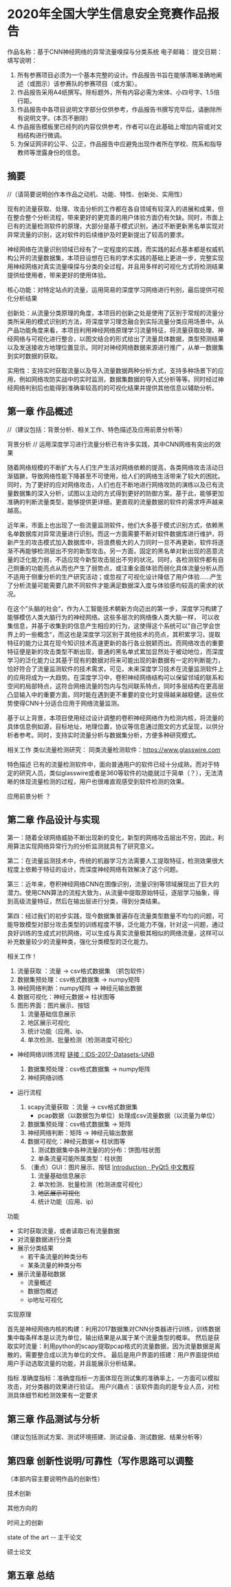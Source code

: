 # 2020年全国大学生信息安全竞赛作品报告

作品名称：基于CNN神经网络的异常流量嗅探与分类系统
电子邮箱：
提交日期：
填写说明：

1. 所有参赛项目必须为一个基本完整的设计。作品报告书旨在能够清晰准确地阐述（或图示）该参赛队的参赛项目（或方案）。
2. 作品报告采用A4纸撰写。除标题外，所有内容必需为宋体、小四号字、1.5倍行距。
3. 作品报告中各项目说明文字部分仅供参考，作品报告书撰写完毕后，请删除所有说明文字。(本页不删除)
4. 作品报告模板里已经列的内容仅供参考，作者可以在此基础上增加内容或对文档结构进行微调。
5. 为保证网评的公平、公正，作品报告中应避免出现作者所在学校、院系和指导教师等泄露身份的信息。

## 摘要

//（请简要说明创作本作品之动机、功能、特性、创新处、实用性）

现有的流量获取、处理、攻击分析的工作都在各自领域有较深入的进展和成果，但在整合整个分析流程，带来更好的更完善的用户体验方面仍有欠缺。同时，市面上已有的流量检测软件的原理，大部分是基于模式识别，通过不断更新黑名单实现对异常流量的识别，这对软件的后续维护及时更新提出了较高的要求。

神经网络在流量识别领域已经有了一定程度的实践，而实践的起点基本都是权威机构公开的流量数据集，本项目设想在已有的学术实践的基础上更进一步，完整实现用神经网络对真实流量嗅探与分类的全过程，并且用多样的可视化方式将检测结果提供给使用者，带来更好的使用体验。

核心功能：对特定站点的流量，运用简易的深度学习网络进行判别，最后提供可视化分析结果

创新处：从流量分类原理的角度，本项目的创新之处是使用了区别于常规的流量分类所采用的模式识别的方法，将深度学习理念融合到实际流量分类应用场景中。从产品功能角度来看，本项目利用神经网络原理学习流量特征，将流量获取处理、神经网络与可视化进行整合，以图文结合的形式给出了流量具体数据，类型预测结果以及发送接收方地理位置显示。同时对神经网络数据来源进行推广，从单一数据集到实时数据的获取。

实用性：支持实时获取流量以及导入流量数据两种分析方式，支持多种场景下的应用，例如网络攻防实战中的实时监测，数据集数据的导入式分析等等。同时经过神经网络判别后也能得到准确率较高的的可视化结果并提供其他信息以辅助分析。

## 第一章 作品概述

//（建议包括：背景分析、相关工作、特色描述及应用前景分析等）

背景分析
 // 运用深度学习进行流量分析已有许多实践，其中CNN网络有突出的效果

随着网络规模的不断扩大与人们生产生活对网络依赖的提高，各类网络攻击活动日渐猖獗，导致网络性能下降甚至不可使用，给人们的网络生活带来了较大的困扰。同时，为了更好的应对网络攻击，人们也在不断地进行网络攻防的演练以及已有流量数据集的深入分析，试图以主动的方式得到更好的防御方案。基于此，能够更加准确的判断流量类型，能够提供更详细，更直观的流量数据的软件的需求呼声越来越高。

近年来，市面上也出现了一些流量监测软件，他们大多基于模式识别方式，依赖黑名单数据库对异常流量进行识别。而这一方面需要不断对软件数据库进行维护，将新产生的攻击模式加入数据库中，将浪费极大的人力同时一旦不再更新，软件将逐渐不再能够检测层出不穷的新型攻击。另一方面，固定的黑名单对新出现的恶意流量的泛化能力弱，不适应现今新型攻击层出不穷的状况。同时，各检测软件都有自己侧重的功能亮点从而也产生了弱势点，或注重全面体验而弱化具体流量分析从而不适用于侧重分析的生产研究活动；或忽视了可视化设计降低了用户体验……产生了分析流量可能需要几款不同软件才能满足数据深入度与体验感均较高的需求的状况。

在这个”头脑的社会“，作为人工智能技术朝新方向迈出的第一步，深度学习构建了能够模仿人类大脑行为的神经网络。这些多层次的网络像人类大脑一样， 可以收集信息，并基于收集到的信息产生相应的行为，这使得这个系统可以”自己学会世界上的一些概念“，而这也是深度学习区别于其他技术的亮点，其积累学习，提取特征的能力让其在现今知识技术高速更新的各行各业脱颖而出。而网络攻击的重要特征便是新的攻击类型不断出现，普通的黑名单式累加显然处于被动地位，而深度学习的泛化能力让其基于现有的数据对将来可能出现的新数据有一定的判断能力，恰好符合了流量监测软件的技术需求，可见，未来深度学习技术在流量监测软件上的应用将成为一大趋势。在深度学习中，卷积神经网络结构可以保留邻域的联系和空间的局部特点，这符合网络流量的包内与包间联系特点，同时多层结构在更高层凸显输入中的重要方面，同时能在遇到更不重要的变化时变得越来越稳健。这些优势使得CNN十分适合应用于网络流量监测。

基于以上背景，本项目使用经过设计调整的卷积神经网络作为检测内核，将流量的具体信息例如源，目标地址，地理位置，协议等信息通过图文的方式呈现，以供分析者参考。同时，支持实时流量分析与数据集分析，方便多种研究模式。

相关工作
  类似流量检测研究：
  同类流量检测软件：https://www.glasswire.com

特色描述
  已有的流量检测软件中，面向普通用户的软件已经十分成熟，而对于特定的研究人员，类似glasswire或者是360等软件的功能就过于简单（？），无法清晰的体现流量检测的过程，用户也很难直观感受到软件检测的效果。

应用前景分析
  ？

## 第二章 作品设计与实现

第一：随着全球网络威胁不断出现新的变化，新型的网络攻击层出不穷，因此，利用算法实现网络异常行为的分析监测就具有了研究意义。

第二：在流量监测技术中，传统的机器学习方法需要人工提取特征，检测效果很大程度上依赖于特征的设计，而深度神经网络有效解决了这个问题。

第三：近年来，卷积神经网络CNN在图像识别，流量识别等领域展现出了巨大的潜力。使用CNN算法的流程大致为，从流量中提取原始特征，逐层学习抽象，得到高级流量特征，然后在输出层进行分类，得到分类结果。

第四：经过我们的初步实践，现今数据集普遍存在流量类型数量不均匀的问题，可能导致模型对部分攻击类型的训练程度不够，泛化能力不强，针对这一问题，通过良好训练的生成式对抗网络，可以生成与真实流量极其相似的网络流量，这样可以补充数量较少的流量种类，强化分类模型的泛化能力。

相关工作！

  1. 流量获取 ：流量 -> csv格式数据集 （抓包软件）
  2. 数据集预处理：csv格式数据集 -> numpy矩阵
  3. 神经网络判断：numpy矩阵 -> 神经元输出数据
  4. 数据可视化：神经元数据-> 柱状图等
  5. 图形界面：图片展示、按钮
     1. 流量基础信息展示
     2. 地区展示可视化
     3. 统计功能（应用、ip、
     4. 单次检测、批量检测（检测进度可视化）

- 神经网络训练流程 [链接：IDS-2017-Datasets-UNB](https://www.unb.ca/cic/datasets/ids-2017.html)
  1. 数据集预处理：csv格式数据集 -> numpy矩阵
  2. 神经网络训练

- 运行流程

  1. scapy流量获取 ：流量 -> csv格式数据集
     - pcap数据（以数据包为单位）处理成csv流量数据（以流量为单位）
  2. 数据集预处理：csv格式数据集 -> 矩阵
  3. 神经网络判断：矩阵 -> 神经元输出数据
  4. 数据可视化：神经元数据-> 柱状图等
     1. 测试数据集中各种流量的的分布：饼图/柱状图
     2. 单条流量可能所属类型：柱状图
  5. （重点）GUI：图片展示、按钮 [Introduction · PyQt5 中文教程](https://maicss.gitbooks.io/pyqt5/content/)
     1. 流量基础信息展示
     2. 单次检测、批量检测（检测进度可视化）
     3. ~~地区展示可视化~~
     4. 统计功能（应用、ip)

功能

- 实时获取流量，或者读取已有流量数据
- 对流量数据进行分类
- 展示分类结果
  - 若干条流量的种类分布
  - 某条流量的种类分布
- 展示流量基础数据
  - 流量概述
  - 数据包概述
  - ip地址可视化

实现原理

首先是神经网络内核的构建：利用2017数据集对CNN分类器进行训练，训练数据集中每条样本是以流为单位，输出结果是从属于某个流量类型的概率。
然后是获取实时流量：利用python的scapy提取pcap格式的流量数据，因为流量数据是离散的，需要整合成以流为单位的文件。
最后是用户界面的搭建：用户界面提供给用户手动选取流量的功能，并且能展示分析结果。

指标
    准确度指标：准确度指标一方面体现在测试集的准确率上，一方面可以模拟攻击，对分类器的效果进行验证。
    用户兴趣点：该软件面向的是专业人员，对检测具体细节和检测效果有一定要求

## 第三章 作品测试与分析

（建议包括测试方案、测试环境搭建、测试设备、测试数据、结果分析等）

## 第四章 创新性说明/可靠性（写作思路可以调整

（本部内容主要说明作品的创新性）

技术创新

其他方向的

时间上的创新

state of the art -- 主干论文

硕士论文

## 第五章 总结
